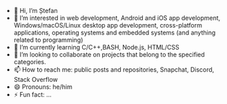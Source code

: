 - 👋 Hi, I’m Ștefan
- 👀 I’m interested in web development, Android and iOS app development, Windows/macOS/Linux desktop app development, cross-platform applications, operating systems and embedded systems (and anything related to programming)
- 🌱 I’m currently learning C/C++,BASH, Node.js, HTML/CSS
- 💞️ I’m looking to collaborate on projects that belong to the specified categories.
- 📫 How to reach me: public posts and repositories, Snapchat, Discord, Stack Overflow
- 😄 Pronouns: he/him
- ⚡ Fun fact: ...

<!---
an-average-programmer/an-average-programmer is a ✨ special ✨ repository because its `README.md` (this file) appears on your GitHub profile.
You can click the Preview link to take a look at your changes.
--->
